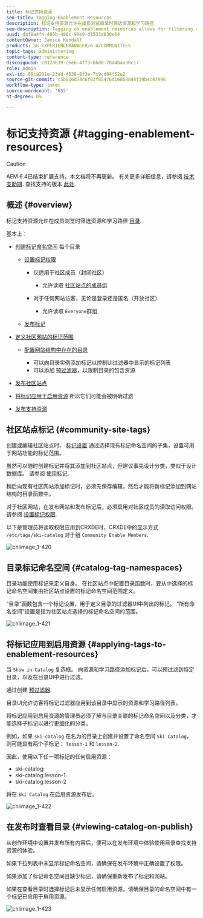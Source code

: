 ```yaml
---
title: 标记支持资源
seo-title: Tagging Enablement Resources
description: 标记支持资源允许在成员浏览目录时筛选资源和学习路径
seo-description: Tagging of enablement resources allows for filtering of resources and learning paths as members browse catalogs
uuid: daf8a4f4-486b-498c-99e9-d1533a830e64
contentOwner: Janice Kendall
products: SG_EXPERIENCEMANAGER/6.4/COMMUNITIES
topic-tags: administering
content-type: reference
discoiquuid: c012d639-c6e6-4f73-bbd8-78a4baa38c17
role: Admin
exl-id: 89ca201e-23ad-4038-8f3e-7c9cd04f52e2
source-git-commit: c5b816d74c6f02f85476d16868844f39b4c47996
workflow-type: tm+mt
source-wordcount: '655'
ht-degree: 0%

---
```


# 标记支持资源 {#tagging-enablement-resources}

>[!CAUTION]
>
>AEM 6.4已结束扩展支持，本文档将不再更新。 有关更多详细信息，请参阅 [技术支助期](https://helpx.adobe.com/cn/support/programs/eol-matrix.html). 查找支持的版本 [此处](https://experienceleague.adobe.com/docs/).

## 概述 {#overview}

标记支持资源允许在成员浏览时筛选资源和学习路径 [目录](functions.md#catalog-function).

基本上：

* [创建标记命名空间](../../help/sites-administering/tags.md#creating-a-namespace) 每个目录

   * [设置标记权限](../../help/sites-administering/tags.md#setting-tag-permissions)

      * 仅适用于社区成员（封闭社区）

         * 允许读取 [社区站点的成员组](users.md#publish-group-roles)
      * 对于任何网站访客，无论是登录还是匿名（开放社区）

         * 允许读取 `Everyone`群组
   * [发布标记](../../help/sites-administering/tags.md#publishing-tags)



* [定义社区网站的标记范围](sites-console.md#tagging)

   * [配置网站结构中存在的目录](functions.md#catalog-function)

      * 可以向目录实例添加标记以控制UI过滤器中显示的标记列表
      * 可以添加 [预过滤器](catalog-developer-essentials.md#pre-filters)，以限制目录的包含资源

* [发布社区站点](sites-console.md#publishing-the-site)
* [将标记应用于启用资源](resources.md#create-a-resource) 所以它们可能会被明确过滤
* [发布支持资源](resources.md#publish)

## 社区站点标记 {#community-site-tags}

创建或编辑社区站点时， [标记设置](sites-console.md#tagging) 通过选择现有标记命名空间的子集，设置可用于网站功能的标记范围。

虽然可以随时创建标记并将其添加到社区站点，但建议事先设计分类，类似于设计数据库。 请参阅 [使用标记](../../help/sites-authoring/tags.md).

稍后向现有社区网站添加标记时，必须先保存编辑，然后才能将新标记添加到网站结构的目录函数中。

对于社区网站，在发布网站和发布标记后，必须启用对社区成员的读取访问权限。 请参阅 [设置标记权限](../../help/sites-administering/tags.md#setting-tag-permissions).

以下是管理员将读取权限应用到CRXDE时，CRXDE中的显示方式 `/etc/tags/ski-catalog` 对于组 `Community Enable Members`.

![chlimage_1-420](assets/chlimage_1-420.png)

## 目录标记命名空间 {#catalog-tag-namespaces}

目录功能使用标记来定义自身。 在社区站点中配置目录函数时，要从中选择的标记命名空间集由社区站点设置的标记命名空间范围定义。

“目录”函数包含一个标记设置，用于定义目录的过滤器UI中列出的标记。 “所有命名空间”设置是指为社区站点选择的标记命名空间的范围。

![chlimage_1-421](assets/chlimage_1-421.png)

## 将标记应用到启用资源 {#applying-tags-to-enablement-resources}

当 `Show in Catalog` 复选框。 向资源和学习路径添加标记后，可以预过滤到特定目录，以及在目录UI中进行过滤。

通过创建 [预过滤器](catalog-developer-essentials.md#pre-filters).

目录UI允许访客将标记过滤器应用到该目录中显示的资源和学习路径列表。

将标记应用到启用资源的管理员必须了解与目录关联的标记命名空间以及分类，才能选择子标记以进行更细化的分类。

例如，如果 `ski-catalog` 在名为的目录上创建并设置了命名空间 `Ski Catalog`，则可能具有两个子标记： `lesson-1` 和 `lesson-2`.

因此，使用以下任一项标记的任何启用资源：

* ski-catalog:
* ski-catalog:lesson-1
* ski-catalog:lesson-2

将在 `Ski Catalog` 在启用资源发布后。

![chlimage_1-422](assets/chlimage_1-422.png)

## 在发布时查看目录 {#viewing-catalog-on-publish}

从创作环境中设置并发布所有内容后，便可以在发布环境中体验使用目录查找支持资源的体验。

如果下拉列表中未显示标记命名空间，请确保在发布环境中正确设置了权限。

如果添加了标记命名空间且缺少标记，请确保重新发布了标记和网站。

如果在查看目录时选择标记后未显示任何启用资源，请确保目录的命名空间中有一个标记已应用于启用资源。

![chlimage_1-423](assets/chlimage_1-423.png)
